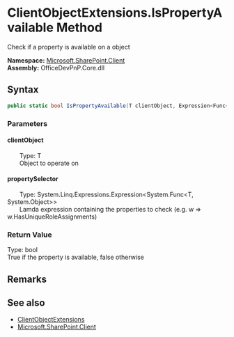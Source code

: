 # ClientObjectExtensions.IsPropertyAvailable Method  
 Check if a property is available on a object   

**Namespace:** [Microsoft.SharePoint.Client](Microsoft.SharePoint.Client.md)  
**Assembly:** OfficeDevPnP.Core.dll  
## Syntax
```C#
public static bool IsPropertyAvailable(T clientObject, Expression<Func<T, Object>> propertySelector)
```
### Parameters
#### clientObject  
&emsp;&emsp;Type: T  
&emsp;&emsp;Object to operate on  

  

#### propertySelector  
&emsp;&emsp;Type: System.Linq.Expressions.Expression&lt;System.Func&lt;T, System.Object&gt;&gt;  
&emsp;&emsp;Lamda expression containing the properties to check (e.g. w => w.HasUniqueRoleAssignments)  

  

### Return Value
Type: bool  
True if the property is available, false otherwise  


## Remarks
  
## See also
- [ClientObjectExtensions](Microsoft.SharePoint.Client.ClientObjectExtensions.md) 
- [Microsoft.SharePoint.Client](Microsoft.SharePoint.Client.md) 
